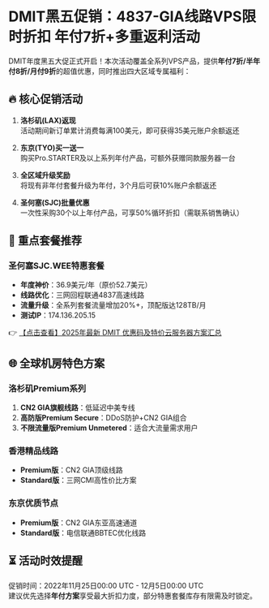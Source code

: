 # DMIT黑五促销：4837-GIA线路VPS限时折扣 年付7折+多重返利活动

DMIT年度黑五大促正式开启！本次活动覆盖全系列VPS产品，提供**年付7折/半年付8折/月付9折**的超值优惠，同时推出四大区域专属福利：

## 🔥 核心促销活动
1. **洛杉矶(LAX)返现**  
   活动期间新订单累计消费每满100美元，即可获得35美元账户余额返还

2. **东京(TYO)买一送一**  
   购买Pro.STARTER及以上系列年付产品，可额外获赠同款服务器一台

3. **全区域升级奖励**  
   将现有非年付套餐升级为年付，3个月后可获10%账户余额返还

4. **圣何塞(SJC)批量优惠**  
   一次性采购30个以上年付产品，可享50%循环折扣（需联系销售确认）

## 📌 重点套餐推荐
### 圣何塞SJC.WEE特惠套餐
- **年度神价**：36.9美元/年（原价52.7美元）
- **线路优化**：三网回程联通4837高速线路
- **流量升级**：全系列套餐流量增加20%+，顶配版达128TB/月  
- **测试IP**：174.136.205.15

👉 [【点击查看】2025年最新 DMIT 优惠码及特价云服务器方案汇总](https://bit.ly/dmit_coupon)

## 🌐 全球机房特色方案
### 洛杉矶Premium系列
1. **CN2 GIA旗舰线路**：低延迟中美专线
2. **高防版Premium Secure**：DDoS防护+CN2 GIA组合
3. **不限流量版Premium Unmetered**：适合大流量需求用户

### 香港精品线路
- **Premium版**：CN2 GIA顶级线路
- **Standard版**：三网CMI高性价比方案

### 东京优质节点
- **Premium版**：CN2 GIA东亚高速通道
- **Standard版**：电信联通BBTEC优化线路

## ⏳ 活动时效提醒
促销时间：2022年11月25日00:00 UTC - 12月5日00:00 UTC  
建议优先选择**年付方案**享受最大折扣力度，部分特惠套餐库存有限需及时锁定。